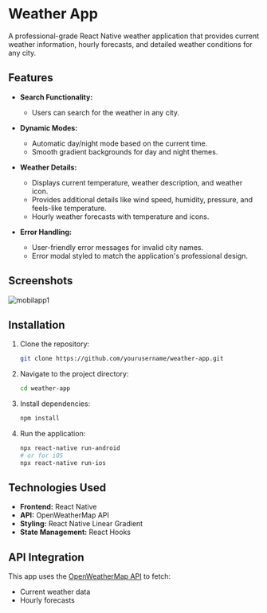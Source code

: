 # Weather App

A professional-grade React Native weather application that provides current weather information, hourly forecasts, and detailed weather conditions for any city.

## Features

- **Search Functionality:**
  - Users can search for the weather in any city.

- **Dynamic Modes:**
  - Automatic day/night mode based on the current time.
  - Smooth gradient backgrounds for day and night themes.

- **Weather Details:**
  - Displays current temperature, weather description, and weather icon.
  - Provides additional details like wind speed, humidity, pressure, and feels-like temperature.
  - Hourly weather forecasts with temperature and icons.

- **Error Handling:**
  - User-friendly error messages for invalid city names.
  - Error modal styled to match the application's professional design.

## Screenshots

![mobilapp1](https://github.com/user-attachments/assets/05161fde-954d-4449-8a54-1b3b0bc890ec)

## Installation

1. Clone the repository:
   ```bash
   git clone https://github.com/yourusername/weather-app.git
   ```

2. Navigate to the project directory:
   ```bash
   cd weather-app
   ```

3. Install dependencies:
   ```bash
   npm install
   ```

4. Run the application:
   ```bash
   npx react-native run-android
   # or for iOS
   npx react-native run-ios
   ```

## Technologies Used

- **Frontend:** React Native
- **API:** OpenWeatherMap API
- **Styling:** React Native Linear Gradient
- **State Management:** React Hooks

## API Integration

This app uses the [OpenWeatherMap API](https://openweathermap.org/api) to fetch:
- Current weather data
- Hourly forecasts
